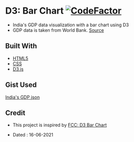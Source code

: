 # D3: Bar Chart [![CodeFactor](https://www.codefactor.io/repository/github/googoldkhan/bar-chart/badge)](https://www.codefactor.io/repository/github/googoldkhan/bar-chart)

- India's GDP data visualization with a bar chart using D3
- GDP data is taken from World Bank. [Source](https://data.worldbank.org/indicator/NY.GDP.MKTP.CD?locations=IN)

## Built With

- [HTML5](https://developer.mozilla.org/en-US/docs/Glossary/HTML5)
- [CSS](https://developer.mozilla.org/en-US/docs/Web/CSS)
- [D3.js](https://github.com/d3/d3)

## Gist Used

[India's GDP json](https://gist.githubusercontent.com/GoogolDKhan/0a34c5e9347f85a943f98da3102d1177/raw/0583c07ba39a83fc8ebac82f16427d009a2e0dd6/IndiaGDP.json)

## Credit

- This project is inspired by [FCC: D3 Bar Chart](https://codepen.io/freeCodeCamp/full/GrZVaM)

- Dated : 16-06-2021
